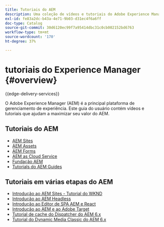 ```yaml
---
title: Tutoriais do AEM
description: Uma coleção de vídeos e tutoriais do Adobe Experience Manager.
exl-id: fe83a2dc-b43a-4e71-9b03-d31ec4f6a6ff
doc-type: Catalog
source-git-commit: 30d6120ec99f7a95414dbc31c0cb002152bd6763
workflow-type: tm+mt
source-wordcount: '170'
ht-degree: 37%

---
```


# tutoriais do Experience Manager {#overview}

{{edge-delivery-services}}

O Adobe Experience Manager (AEM) é a principal plataforma de gerenciamento de experiência. Este guia do usuário contém vídeos e tutoriais que ajudam a maximizar seu valor do AEM.

## Tutoriais do AEM

+ [AEM Sites](https://experienceleague.adobe.com/docs/experience-manager-learn/sites/overview.html)
+ [AEM Assets](https://experienceleague.adobe.com/docs/experience-manager-learn/assets/overview.html)
+ [AEM Forms](https://experienceleague.adobe.com/docs/experience-manager-learn/forms/overview.html)
+ [AEM as Cloud Service](https://experienceleague.adobe.com/docs/experience-manager-learn/cloud-service/overview.html?lang=pt-BR)
+ [Fundação AEM](https://experienceleague.adobe.com/docs/experience-manager-learn/foundation/overview.html)
+ [Tutorials do AEM Guides](https://experienceleague.adobe.com/docs/experience-manager-guides-learn/tutorials/overview.html)

## Tutoriais em várias etapas do AEM

+ [Introdução ao AEM Sites - Tutorial do WKND](https://experienceleague.adobe.com/docs/experience-manager-learn/getting-started-wknd-tutorial-develop/overview.html?lang=pt-BR)
+ [Introdução ao AEM Headless](https://experienceleague.adobe.com/docs/experience-manager-learn/getting-started-with-aem-headless/overview.html?lang=pt-BR)
+ [Introdução ao Editor de SPA AEM e React](https://experienceleague.adobe.com/docs/experience-manager-learn/spa-react-tutorial/overview.html)
+ [Introdução ao AEM e ao Adobe Target](https://experienceleague.adobe.com/docs/experience-manager-learn/aem-target-tutorial/overview.html)
+ [Tutorial de cache do Dispatcher do AEM 6.x](https://experienceleague.adobe.com/docs/experience-manager-learn/dispatcher-tutorial/overview.html)
+ [Tutorial do Dynamic Media Classic do AEM 6.x](https://experienceleague.adobe.com/docs/experience-manager-learn/dynamic-media-classic-tutorial/overview.html)
